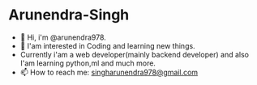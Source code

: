 # Arunendra-Singh
- :wave: Hi, i'm @arunendra978.
- :eyes: I'am interested in Coding and learning new things.
- Currently i'am a web developer(mainly backend developer) 
  and also I'am learning python,ml and much more.
- :mailbox: How to reach me:
  singharunendra978@gmail.com
